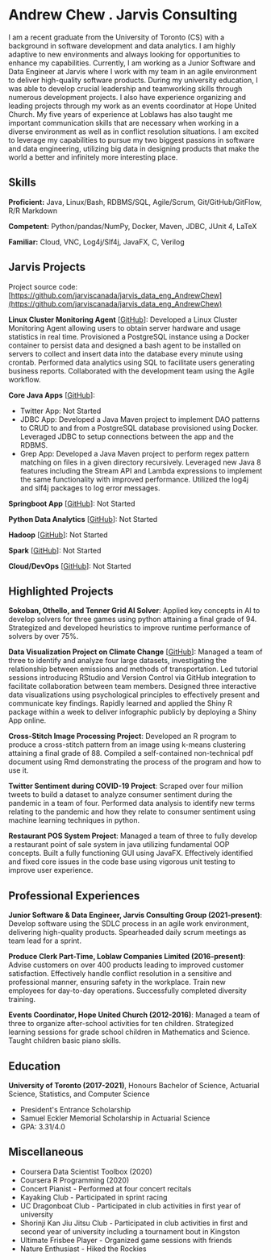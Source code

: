 # Andrew Chew . Jarvis Consulting

I am a recent graduate from the University of Toronto (CS) with a background in software development and data analytics. I am highly adaptive to new environments and always looking for opportunities to enhance my capabilities. Currently, I am working as a Junior Software and Data Engineer at Jarvis where I work with my team in an agile environment to deliver high-quality software products. During my university education, I was able to develop crucial leadership and teamworking skills through numerous development projects. I also have experience organizing and leading projects through my work as an events coordinator at Hope United Church. My five years of experience at Loblaws has also taught me important communication skills that are necessary when working in a diverse environment as well as in conflict resolution situations. I am excited to leverage my capabilities to pursue my two biggest passions in software and data engineering, utilizing big data in designing products that make the world a better and infinitely more interesting place.

## Skills

**Proficient:** Java, Linux/Bash, RDBMS/SQL, Agile/Scrum, Git/GitHub/GitFlow, R/R Markdown

**Competent:** Python/pandas/NumPy, Docker, Maven, JDBC, JUnit 4, LaTeX

**Familiar:** Cloud, VNC, Log4j/Slf4j, JavaFX, C, Verilog

## Jarvis Projects

Project source code: [https://github.com/jarviscanada/jarvis_data_eng_AndrewChew](https://github.com/jarviscanada/jarvis_data_eng_AndrewChew)


**Linux Cluster Monitoring Agent** [[GitHub](https://github.com/jarviscanada/jarvis_data_eng_AndrewChew/tree/master/linux_sql)]: Developed a Linux Cluster Monitoring Agent allowing users to obtain server hardware and usage statistics in real time. Provisioned a PostgreSQL instance using a Docker container to persist data and designed a bash agent to be installed on servers to collect and insert data into the database every minute using crontab. Performed data analytics using SQL to facilitate users generating business reports. Collaborated with the development team using the Agile workflow.

**Core Java Apps** [[GitHub](https://github.com/jarviscanada/jarvis_data_eng_AndrewChew/tree/master/core_java)]:
      
  - Twitter App: Not Started
  - JDBC App: Developed a Java Maven project to implement DAO patterns to CRUD to and from a PostgreSQL database provisioned using Docker. Leveraged JDBC to setup connections between the app and the RDBMS.
  - Grep App: Developed a Java Maven project to perform regex pattern matching on files in a given directory recursively. Leveraged new Java 8 features including the Stream API and Lambda expressions to implement the same functionality with improved performance. Utilized the log4j and slf4j packages to log error messages.

**Springboot App** [[GitHub](https://github.com/jarviscanada/jarvis_data_eng_AndrewChew/tree/master/springboot)]: Not Started

**Python Data Analytics** [[GitHub](https://github.com/jarviscanada/jarvis_data_eng_AndrewChew/tree/master/python_data_anlytics)]: Not Started

**Hadoop** [[GitHub](https://github.com/jarviscanada/jarvis_data_eng_AndrewChew/tree/master/hadoop)]: Not Started

**Spark** [[GitHub](https://github.com/jarviscanada/jarvis_data_eng_AndrewChew/tree/master/spark)]: Not Started

**Cloud/DevOps** [[GitHub](https://github.com/jarviscanada/jarvis_data_eng_AndrewChew/tree/master/cloud_devops)]: Not Started


## Highlighted Projects
**Sokoban, Othello, and Tenner Grid AI Solver**: Applied key concepts in AI to develop solvers for three games using python attaining a final grade of 94. Strategized and developed heuristics to improve runtime performance of solvers by over 75%.

**Data Visualization Project on Climate Change** [[GitHub](https://github.com/Andrew-Chew/STA313W21-Project)]: Managed a team of three to identify and analyze four large datasets, investigating the relationship between emissions and methods of transportation. Led tutorial sessions introducing RStudio and Version Control via GitHub integration to facilitate collaboration between team members. Designed three interactive data visualizations using psychological principles to effectively present and communicate key findings. Rapidly learned and applied the Shiny R package within a week to deliver infographic publicly by deploying a Shiny App online.

**Cross-Stitch Image Processing Project**: Developed an R program to produce a cross-stitch pattern from an image using k-means clustering attaining a final grade of 88. Compiled a self-contained non-technical pdf document using Rmd demonstrating the process of the program and how to use it.

**Twitter Sentiment during COVID-19 Project**: Scraped over four million tweets to build a dataset to analyze consumer sentiment during the pandemic in a team of four. Performed data analysis to identify new terms relating to the pandemic and how they relate to consumer sentiment using machine learning techniques in python.

**Restaurant POS System Project**: Managed a team of three to fully develop a restaurant point of sale system in java utilizing fundamental OOP concepts. Built a fully functioning GUI using JavaFX. Effectively identified and fixed core issues in the code base using vigorous unit testing to improve user experience.


## Professional Experiences

**Junior Software & Data Engineer, Jarvis Consulting Group (2021-present)**: Develop software using the SDLC process in an agile work environment, delivering high-quality products. Spearheaded daily scrum meetings as team lead for a sprint.

**Produce Clerk Part-Time, Loblaw Companies Limited (2016-present)**: Advise customers on over 400 products leading to improved customer satisfaction. Effectively handle conflict resolution in a sensitive and professional manner, ensuring safety in the workplace. Train new employees for day-to-day operations. Successfully completed diversity training.

**Events Coordinator, Hope United Church (2012-2016)**: Managed a team of three to organize after-school activities for ten children. Strategized learning sessions for grade school children in Mathematics and Science. Taught children basic piano skills.


## Education
**University of Toronto (2017-2021)**, Honours Bachelor of Science, Actuarial Science, Statistics, and Computer Science
- President's Entrance Scholarship
- Samuel Eckler Memorial Scholarship in Actuarial Science
- GPA: 3.31/4.0


## Miscellaneous
- Coursera Data Scientist Toolbox (2020)
- Coursera R Programming (2020)
- Concert Pianist - Performed at four concert recitals
- Kayaking Club - Participated in sprint racing
- UC Dragonboat Club - Participated in club activities in first year of university
- Shorinji Kan Jiu Jitsu Club - Participated in club activities in first and second year of university including a tournament bout in Kingston
- Ultimate Frisbee Player - Organized game sessions with friends
- Nature Enthusiast - Hiked the Rockies